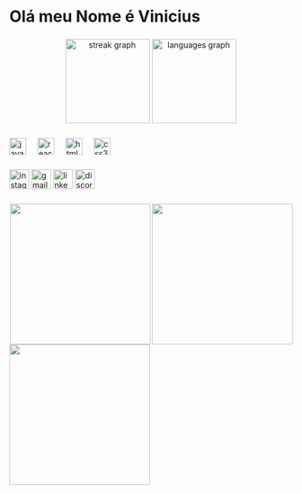 <h1 align="left">Olá meu Nome é Vinicius</h1>

###

<div align="center">
  <img src="https://streak-stats.demolab.com?user=Oni1345&locale=en&mode=daily&theme=dracula&hide_border=false&border_radius=5" height="150" alt="streak graph"  />
  <img src="https://github-readme-stats.vercel.app/api/top-langs?username=Oni1345&locale=en&hide_title=false&layout=compact&card_width=320&langs_count=5&theme=dracula&hide_border=false" height="150" alt="languages graph"  />
</div>

###

<div align="left">
  <img src="https://cdn.jsdelivr.net/gh/devicons/devicon/icons/javascript/javascript-original.svg" height="30" alt="javascript logo"  />
  <img width="12" />
  <img src="https://cdn.jsdelivr.net/gh/devicons/devicon/icons/react/react-original.svg" height="30" alt="react logo"  />
  <img width="12" />
  <img src="https://cdn.jsdelivr.net/gh/devicons/devicon/icons/html5/html5-original.svg" height="30" alt="html5 logo"  />
  <img width="12" />
  <img src="https://cdn.jsdelivr.net/gh/devicons/devicon/icons/css3/css3-original.svg" height="30" alt="css3 logo"  />
</div>

###

<div align="left">
  <img src="https://img.shields.io/static/v1?message=Instagram&logo=instagram&label=&color=E4405F&logoColor=white&labelColor=&style=for-the-badge" height="35" alt="instagram logo"  />
  <img src="https://img.shields.io/static/v1?message=Gmail&logo=gmail&label=&color=D14836&logoColor=white&labelColor=&style=for-the-badge" height="35" alt="gmail logo"  />
  <img src="https://img.shields.io/static/v1?message=LinkedIn&logo=linkedin&label=&color=0077B5&logoColor=white&labelColor=&style=for-the-badge" height="35" alt="linkedin logo"  />
  <img src="https://img.shields.io/static/v1?message=Discord&logo=discord&label=&color=7289DA&logoColor=white&labelColor=&style=for-the-badge" height="35" alt="discord logo"  />
</div>

###

###

<img align="right" height="250" src="https://th.bing.com/th/id/R.4bb406c973cac118c8a4e792d27f2a57?rik=ABkJZbDFfQrfWw&riu=http%3a%2f%2fpa1.narvii.com%2f6514%2fb84e8680dd45b714b80dec9a9a3f4a69ab15d9ea_00.gif&ehk=Nq3KC8OzqGoupdT8nXhdoPpAhxhyYe6UKrPVugG9c4E%3d&risl=&pid=ImgRaw&r=0"  />

###

<img align="left" height="250" src="https://img2.reactor.cc/pics/thumbnail/post-3559727.jpg"  />

###

<div align="center">
  <img height="250" src="https://66.media.tumblr.com/d399df8f60eceeaad289f75804ff8e5a/tumblr_o5bue5GcrB1tgzy56o2_250.gif"  />
</div>

###
